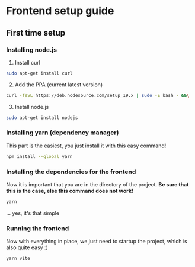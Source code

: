 # Frontend setup guide

## First time setup

### Installing node.js

1. Install curl

```bash
sudo apt-get install curl
```

2. Add the PPA (current latest version)

```bash
curl -fsSL https://deb.nodesource.com/setup_19.x | sudo -E bash - &&\
```

3. Install node.js

```bash
sudo apt-get install nodejs
```

### Installing yarn (dependency manager)

This part is the easiest, you just install it with this easy command!

```bash
npm install --global yarn
```

### Installing the dependencies for the frontend

Now it is important that you are in the directory of the project. **Be sure that this is the case, else this command does not work!**

```bash
yarn
```

... yes, it's that simple

### Running the frontend

Now with everything in place, we just need to startup the project, which is also quite easy :)

```bash
yarn vite
```
